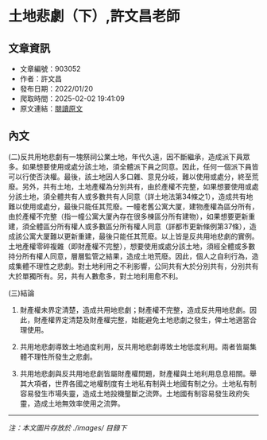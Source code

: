 # 土地悲劇（下）,許文昌老師

## 文章資訊
- 文章編號：903052
- 作者：許文昌
- 發布日期：2022/01/20
- 爬取時間：2025-02-02 19:41:09
- 原文連結：[閱讀原文](https://real-estate.get.com.tw/Columns/detail.aspx?no=903052)

## 內文
(二)反共用地悲劇有一塊祭祠公業土地，年代久遠，因不斷繼承，造成派下員眾多。如果想要使用或處分該土地，須全體派下員之同意。因此，任何一個派下員皆可以行使否決權。最後，該土地因人多口雜、意見分岐，難以使用或處分，終至荒廢。另外，共有土地，土地產權為分別共有，由於產權不完整，如果想要使用或處分該土地，須全體共有人或多數共有人同意（詳土地法第34條之1），造成共有地難以使用或處分，最後只能任其荒廢。一幢老舊公寓大厦，建物產權為區分所有，由於產權不完整（指一幢公寓大厦內存在很多棟區分所有建物），如果想要更新重建，須全體區分所有權人或多數區分所有權人同意（詳都市更新條例第37條），造成該公寓大厦難以更新重建，最後只能任其荒廢。以上皆是反共用地悲劇的實例。土地產權零碎複雜（即財產權不完整），想要使用或處分該土地，須經全體或多數持分所有權人同意，層層監管之結果，造成土地荒廢。因此，個人之自利行為，造成集體不理性之悲劇。對土地利用之不利影響，公同共有大於分別共有，分別共有大於單獨所有。另，共有人數愈多，對土地利用愈不利。

(三)結論

1. 財產權未界定清楚，造成共用地悲劇；財產權不完整，造成反共用地悲劇。因此，財產權界定清楚及財產權完整，始能避免土地悲劇之發生，俾土地適當合理使用。

2. 共用地悲劇導致土地過度利用，反共用地悲劇導致土地低度利用。兩者皆屬集體不理性所發生之悲劇。

3. 共用地悲劇與反共用地悲劇皆屬財產權問題，財產權與土地利用息息相關。舉其大項者，世界各國之地權制度有土地私有制與土地國有制之分。土地私有制容易發生市場失靈，造成土地投機壟斷之流弊。土地國有制容易發生政府失靈，造成土地無效率使用之流弊。

---
*注：本文圖片存放於 ./images/ 目錄下*
